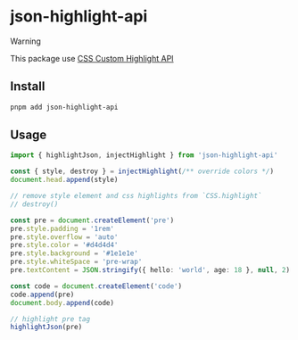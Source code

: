 # json-highlight-api

> [!WARNING]
> This package use [CSS Custom Highlight API](https://developer.mozilla.org/en-US/docs/Web/API/CSS_Custom_Highlight_API)

## Install

```bash
pnpm add json-highlight-api
```

## Usage

```ts
import { highlightJson, injectHighlight } from 'json-highlight-api'

const { style, destroy } = injectHighlight(/** override colors */)
document.head.append(style)

// remove style element and css highlights from `CSS.highlight`
// destroy()

const pre = document.createElement('pre')
pre.style.padding = '1rem'
pre.style.overflow = 'auto'
pre.style.color = '#d4d4d4'
pre.style.background = '#1e1e1e'
pre.style.whiteSpace = 'pre-wrap'
pre.textContent = JSON.stringify({ hello: 'world', age: 18 }, null, 2)

const code = document.createElement('code')
code.append(pre)
document.body.append(code)

// highlight pre tag
highlightJson(pre)
```
